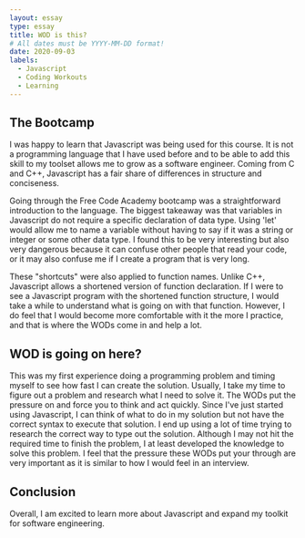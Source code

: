 ```yaml
---
layout: essay
type: essay
title: WOD is this?
# All dates must be YYYY-MM-DD format!
date: 2020-09-03
labels:
  - Javascript
  - Coding Workouts
  - Learning
---
```


## The Bootcamp

I was happy to learn that Javascript was being used for this course. It is not a programming language that I have used before and to be able to add this skill to my toolset allows me to grow as a software engineer. Coming from C and C++, Javascript has a fair share of differences in structure and conciseness.

Going through the Free Code Academy bootcamp was a straightforward introduction to the language. The biggest takeaway was that variables in Javascript do not require a specific declaration of data type. Using 'let' would allow me to name a variable without having to say if it was a string or integer or some other data type. I found this to be very interesting but also very dangerous because it can confuse other people that read your code, or it may also confuse me if I create a program that is very long.

These "shortcuts" were also applied to function names. Unlike C++, Javascript allows a shortened version of function declaration. If I were to see a Javascript program with the shortened function structure, I would take a while to understand what is going on with that function. However, I do feel that I would become more comfortable with it the more I practice, and that is where the WODs come in and help a lot.

## WOD is going on here?

This was my first experience doing a programming problem and timing myself to see how fast I can create the solution. Usually, I take my time to figure out a problem and research what I need to solve it. The WODs put the pressure on and force you to think and act quickly. Since I've just started using Javascript, I can think of what to do in my solution but not have the correct syntax to execute that solution. I end up using a lot of time trying to research the correct way to type out the solution. Although I may not hit the required time to finish the problem, I at least developed the knowledge to solve this problem. I feel that the pressure these WODs put your through are very important as it is similar to how I would feel in an interview.

## Conclusion

Overall, I am excited to learn more about Javascript and expand my toolkit for software engineering. 

